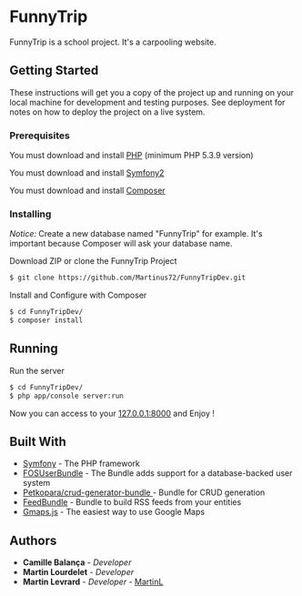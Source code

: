 # FunnyTrip

FunnyTrip is a school project. It's a carpooling website.

## Getting Started

These instructions will get you a copy of the project up and running on your local machine for development and testing purposes. See deployment for notes on how to deploy the project on a live system.

### Prerequisites

You must download and install [PHP](https://secure.php.net/manual/fr/install.php) (minimum PHP 5.3.9 version)

You must download and install [Symfony2](https://symfony.com/doc/2.8/setup.html)

You must download and install [Composer](https://getcomposer.org/download/)


### Installing

*Notice:* Create a new database named "FunnyTrip" for example. It's important because Composer will ask your database name.

Download ZIP or clone the FunnyTrip Project

```bash
$ git clone https://github.com/Martinus72/FunnyTripDev.git
```

Install and Configure with Composer

```bash
$ cd FunnyTripDev/
$ composer install
```

## Running

Run the server

```bash
$ cd FunnyTripDev/
$ php app/console server:run
```

Now you can access to your [127.0.0.1:8000](http://127.0.0.1:8000) and Enjoy !

## Built With

* [Symfony](https://symfony.com/) - The PHP framework
* [FOSUserBundle](https://github.com/FriendsOfSymfony/FOSUserBundle/) - The Bundle adds support for a database-backed user system
* [Petkopara/crud-generator-bundle ](https://packagist.org/packages/petkopara/crud-generator-bundle) - Bundle for CRUD generation
* [FeedBundle](https://github.com/eko/FeedBundle) - Bundle to build RSS feeds from your entities
* [Gmaps.js](https://github.com/hpneo/gmaps) - The easiest way to use Google Maps

## Authors

* **Camille Balança** - *Developer*
* **Martin Lourdelet** - *Developer*
* **Martin Levrard** - *Developer* - [MartinL](https://github.com/Martinus72)
